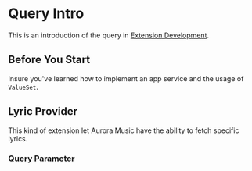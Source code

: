 # Query Intro

This is an introduction of the query in [Extension Development](./Extension%20Development.md).

## Before You Start

Insure you've learned how to implement an app service and the usage of `ValueSet`.

## Lyric Provider

This kind of extension let Aurora Music have the ability to fetch specific lyrics.

### Query Parameter

